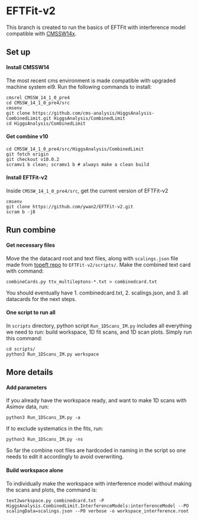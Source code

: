 # EFTFit-v2

This branch is created to run the basics of EFTFit with interference model compatible with [CMSSW14x](https://cms-analysis.github.io/HiggsAnalysis-CombinedLimit/latest/#installation-instructions).
## Set up
#### Install CMSSW14

The most recent cms environment is made compatible with upgraded machine system el9. Run the following commands to install:
```
cmsrel CMSSW_14_1_0_pre4
cd CMSSW_14_1_0_pre4/src
cmsenv
git clone https://github.com/cms-analysis/HiggsAnalysis-CombinedLimit.git HiggsAnalysis/CombinedLimit
cd HiggsAnalysis/CombinedLimit
```
#### Get combine v10
```
cd CMSSW_14_1_0_pre4/src/HiggsAnalysis/CombinedLimit
git fetch origin
git checkout v10.0.2
scramv1 b clean; scramv1 b # always make a clean build
```

#### Install EFTFit-v2
Inside `CMSSW_14_1_0_pre4/src`, get the current version of EFTFit-v2
```
cmsenv
git clone https://github.com/ywan2/EFTFit-v2.git
scram b -j8
```

## Run combine
#### Get necessary files
Move the the datacard root and text files, along with `scalings.json` file made from [topeft repo](https://github.com/TopEFT/topeft.git) to `EFTFit-v2/scripts/`.
Make the combined text card with command:
```
combineCards.py ttx_multileptons-*.txt > combinedcard.txt
```
You should eventually have 1. combinedcard.txt, 2. scalings.json, and 3. all datacards for the next steps.

#### One script to run all
In `scripts` directory, python script `Run_1DScans_IM.py` includes all everything we need to run: build workspace, 1D fit scans, and 1D scan plots.
Simply run this command:
```
cd scripts/
python3 Run_1DScans_IM.py workspace
```
## More details
#### Add parameters
If you already have the workspace ready, and want to make 1D scans with Asimov data, run:
```
python3 Run_1DScans_IM.py -a
```
If to exclude systematics in the fits, run:
```
python3 Run_1DScans_IM.py -ns
```
So far the combine root files are hardcoded in naming in the script so one needs to edit it accordingly to avoid overwriting.

#### Build workspace alone
To individually make the workspace with interference model without making the scans and plots, the command is:
```
text2workspace.py combinedcard.txt -P HiggsAnalysis.CombinedLimit.InterferenceModels:interferenceModel --PO scalingData=scalings.json --PO verbose -o workspace_interference.root
```
